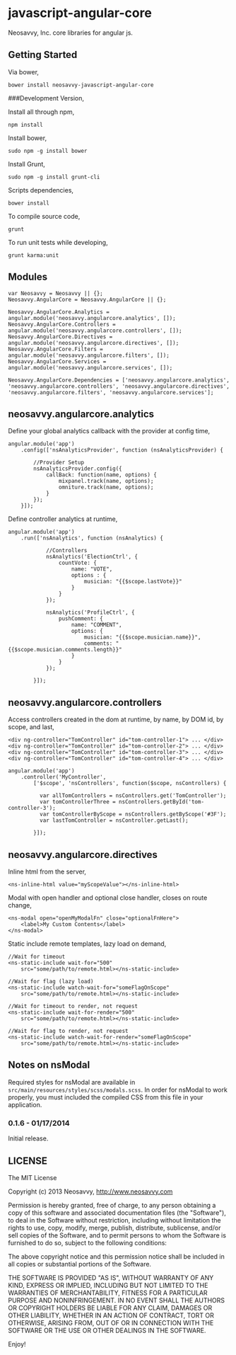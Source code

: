 javascript-angular-core
=======================

Neosavvy, Inc. core libraries for angular js.

## Getting Started
Via bower,

    bower install neosavvy-javascript-angular-core

###Development Version,

Install all through npm,

    npm install

Install bower,

    sudo npm -g install bower

Install Grunt,

    sudo npm -g install grunt-cli

Scripts dependencies,

    bower install


To compile source code,

    grunt

To run unit tests while developing,

    grunt karma:unit

## Modules

    var Neosavvy = Neosavvy || {};
    Neosavvy.AngularCore = Neosavvy.AngularCore || {};

    Neosavvy.AngularCore.Analytics = angular.module('neosavvy.angularcore.analytics', []);
    Neosavvy.AngularCore.Controllers = angular.module('neosavvy.angularcore.controllers', []);
    Neosavvy.AngularCore.Directives = angular.module('neosavvy.angularcore.directives', []);
    Neosavvy.AngularCore.Filters = angular.module('neosavvy.angularcore.filters', []);
    Neosavvy.AngularCore.Services = angular.module('neosavvy.angularcore.services', []);

    Neosavvy.AngularCore.Dependencies = ['neosavvy.angularcore.analytics', 'neosavvy.angularcore.controllers', 'neosavvy.angularcore.directives', 'neosavvy.angularcore.filters', 'neosavvy.angularcore.services'];

## neosavvy.angularcore.analytics

Define your global analytics callback with the provider at config time,

    angular.module('app')
        .config(['nsAnalyticsProvider', function (nsAnalyticsProvider) {

            //Provider Setup
            nsAnalyticsProvider.config({
                callBack: function(name, options) {
                    mixpanel.track(name, options);
                    omniture.track(name, options);
                }
            });
        }]);


Define controller analytics at runtime,

    angular.module('app')
        .run(['nsAnalytics', function (nsAnalytics) {

                //Controllers
                nsAnalytics('ElectionCtrl', {
                    countVote: {
                        name: "VOTE",
                        options : {
                            musician: "{{$scope.lastVote}}"
                        }
                    }
                });

                nsAnalytics('ProfileCtrl', {
                    pushComment: {
                        name: "COMMENT",
                        options: {
                            musician: "{{$scope.musician.name}}",
                            comments: "{{$scope.musician.comments.length}}"
                        }
                    }
                });

            }]);


## neosavvy.angularcore.controllers

Access controllers created in the dom at runtime, by name, by DOM id, by scope, and last,

    <div ng-controller="TomController" id="tom-controller-1"> ... </div>
    <div ng-controller="TomController" id="tom-controller-2"> ... </div>
    <div ng-controller="TomController" id="tom-controller-3"> ... </div>
    <div ng-controller="TomController" id="tom-controller-4"> ... </div>

    angular.module('app')
        .controller('MyController',
            ['$scope', 'nsControllers', function($scope, nsControllers) {

              var allTomControllers = nsControllers.get('TomController');
              var tomControllerThree = nsControllers.getById('tom-controller-3');
              var tomControllerByScope = nsControllers.getByScope('#3F');
              var lastTomController = nsController.getLast();

            }]);


## neosavvy.angularcore.directives

Inline html from the server,

    <ns-inline-html value="myScopeValue"></ns-inline-html>


Modal with open handler and optional close handler, closes on route change,

    <ns-modal open="openMyModalFn" close="optionalFnHere">
        <label>My Custom Contents</label>
    </ns-modal>


Static include remote templates, lazy load on demand,

    //Wait for timeout
    <ns-static-include wait-for="500"
        src="some/path/to/remote.html></ns-static-include>

    //Wait for flag (lazy load)
    <ns-static-include watch-wait-for="someFlagOnScope"
        src="some/path/to/remote.html></ns-static-include>

    //Wait for timeout to render, not request
    <ns-static-include wait-for-render="500"
        src="some/path/to/remote.html></ns-static-include>

    //Wait for flag to render, not request
    <ns-static-include watch-wait-for-render="someFlagOnScope"
        src="some/path/to/remote.html></ns-static-include>


## Notes on nsModal
Required styles for nsModal are available in ```src/main/resources/styles/scss/modals.scss```.
In order for nsModal to work properly, you must included the compiled CSS from this file in
your application.

### 0.1.6 - 01/17/2014

Initial release.

## LICENSE

The MIT License

Copyright (c) 2013 Neosavvy, http://www.neosavvy.com

Permission is hereby granted, free of charge, to any person obtaining a copy
of this software and associated documentation files (the "Software"), to deal
in the Software without restriction, including without limitation the rights
to use, copy, modify, merge, publish, distribute, sublicense, and/or sell
copies of the Software, and to permit persons to whom the Software is
furnished to do so, subject to the following conditions:

The above copyright notice and this permission notice shall be included in
all copies or substantial portions of the Software.

THE SOFTWARE IS PROVIDED "AS IS", WITHOUT WARRANTY OF ANY KIND, EXPRESS OR
IMPLIED, INCLUDING BUT NOT LIMITED TO THE WARRANTIES OF MERCHANTABILITY,
FITNESS FOR A PARTICULAR PURPOSE AND NONINFRINGEMENT. IN NO EVENT SHALL THE
AUTHORS OR COPYRIGHT HOLDERS BE LIABLE FOR ANY CLAIM, DAMAGES OR OTHER
LIABILITY, WHETHER IN AN ACTION OF CONTRACT, TORT OR OTHERWISE, ARISING FROM,
OUT OF OR IN CONNECTION WITH THE SOFTWARE OR THE USE OR OTHER DEALINGS IN
THE SOFTWARE.

Enjoy!
